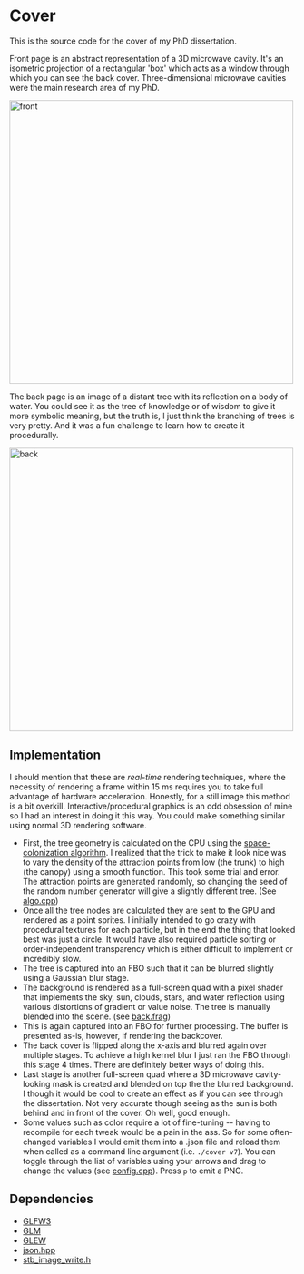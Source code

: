 # Cover

This is the source code for the cover of my PhD dissertation.

Front page is an abstract representation of a 3D microwave cavity. It's an isometric projection of a rectangular 'box' which acts as a window through which you can see the back cover. Three-dimensional microwave cavities were the main research area of my PhD.

<img src="data/181216_160354_v7.png" alt="front" width="500"/>

The back page is an image of a distant tree with its reflection on a body of water. You could see it as the tree of knowledge or of wisdom to give it more symbolic meaning, but the truth is, I just think the branching of trees is very pretty. And it was a fun challenge to learn how to create it procedurally.

<img src="data/181216_160349_v7.png" alt="back" width="500"/>

## Implementation

I should mention that these are _real-time_ rendering techniques, where the necessity of rendering a frame within 15 ms requires you to take full advantage of hardware acceleration. Honestly, for a still image this method is a bit overkill. Interactive/procedural graphics is an odd obsession of mine so I had an interest in doing it this way. You could make something similar using normal 3D rendering software. 

- First, the tree geometry is calculated on the CPU using the [space-colonization algorithm](http://algorithmicbotany.org/papers/colonization.egwnp2007.large.pdf). I realized that the trick to make it look nice was to vary the density of the attraction points from low (the trunk) to high (the canopy) using a smooth function. This took some trial and error. The attraction points are generated randomly, so changing the seed of the random number generator will give a slightly different tree. (See [algo.cpp](src/algo.cpp))
- Once all the tree nodes are calculated they are sent to the GPU and rendered as a point sprites. I initially intended to go crazy with procedural textures for each particle, but in the end the thing that looked best was just a circle. It would have also required particle sorting or order-independent transparency which is either difficult to implement or incredibly slow.
- The tree is captured into an FBO such that it can be blurred slightly using a Gaussian blur stage.
- The background is rendered as a full-screen quad with a pixel shader that implements the sky, sun, clouds, stars, and water reflection using various distortions of gradient or value noise. The tree is manually blended into the scene. (see [back.frag](glsl/back.frag))
- This is again captured into an FBO for further processing. The buffer is presented as-is, however, if rendering the backcover.
- The back cover is flipped along the x-axis and blurred again over multiple stages. To achieve a high kernel blur I just ran the FBO through this stage 4 times. There are definitely better ways of doing this.
- Last stage is another full-screen quad where a 3D microwave cavity-looking mask is created and blended on top the the blurred background. I though it would be cool to create an effect as if you can see through the dissertation. Not very accurate though seeing as the sun is both behind and in front of the cover. Oh well, good enough.
- Some values such as color require a lot of fine-tuning -- having to recompile for each tweak would be a pain in the ass. So for some often-changed variables I would emit them into a .json file and reload them when called as a command line argument (i.e. `./cover v7`). You can toggle through the list of variables using your arrows and drag to change the values (see [config.cpp](src/config.cpp)). Press `p` to emit a PNG.

## Dependencies
- [GLFW3](https://github.com/glfw/glfw)
- [GLM](https://github.com/g-truc/glm)
- [GLEW](https://github.com/nigels-com/glew)
- [json.hpp](https://github.com/nlohmann/json)
- [stb_image_write.h](https://github.com/nothings/stb)
